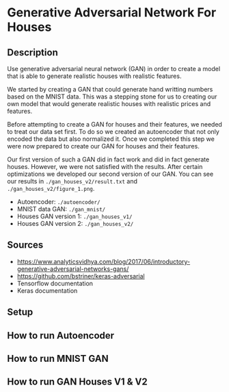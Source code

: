 # Generative Adversarial Network For Houses

## Description

Use generative adversarial neural network (GAN) in order to create a model that is able to generate realistic houses with realistic features.

We started by creating a GAN that could generate hand writting numbers based on the MNIST data. This was a stepping stone for us to creating our own model that would generate realistic houses with realistic prices and features.

Before attempting to create a GAN for houses and their features, we needed to treat our data set first. To do so we created an autoencoder that not only encoded the data but also normalized it. Once we completed this step we were now prepared to create our GAN for houses and their features.

Our first version of such a GAN did in fact work and did in fact generate houses. However, we were not satisfied with the results. After certain optimizations we developed our second version of our GAN. You can see our results in `./gan_houses_v2/result.txt` and `./gan_houses_v2/figure_1.png`.

* Autoencoder: `./autoencoder/`
* MNIST data GAN: `./gan_mnist/`
* Houses GAN version 1: `./gan_houses_v1/`
* Houses GAN version 2: `./gan_houses_v2/`

## Sources

* https://www.analyticsvidhya.com/blog/2017/06/introductory-generative-adversarial-networks-gans/
* https://github.com/bstriner/keras-adversarial
* Tensorflow documentation
* Keras documentation

## Setup

## How to run Autoencoder

## How to run MNIST GAN

## How to run GAN Houses V1 & V2
